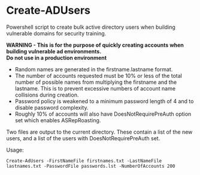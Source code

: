 # Create-ADUsers

Powershell script to create bulk active directory users when building vulnerable domains for security training. 

**WARNING - This is for the purpose of quickly creating accounts when building vulnerable ad environments.  
Do not use in a production environment**

* Random names are generated in the firstname.lastname format.
* The number of accounts requested must be 10% or less of the total number of possible names from multiplying the firstname and the lastname. This is to prevent excessive numbers of account name collisions during creation. 
* Password policy is weakened to a minimum password length of 4 and to disable password complexity.
* Roughly 10% of accounts will also have DoesNotRequirePreAuth option set which enables ASRepRoasting.

Two files are output to the current directory. These contain a list of the new users, and a list of the users with DoesNotRequirePreAuth set.

Usage:

```. .\CreateAdUsers.ps1
Create-AdUsers -FirstNameFile firstnames.txt -LastNameFile lastnames.txt -PasswordFile passwords.lst -NumberOfAccounts 200
```

